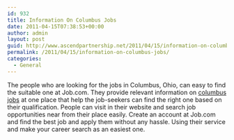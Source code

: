 ```yaml
---
id: 932
title: Information On Columbus Jobs
date: 2011-04-15T07:38:53+00:00
author: admin
layout: post
guid: http://www.ascendpartnership.net/2011/04/15/information-on-columbus-jobs/
permalink: /2011/04/15/information-on-columbus-jobs/
categories:
  - General
---
```

The people who are looking for the jobs in Columbus, Ohio, can easy to find the suitable one at Job.com. They provide relevant information on [columbus jobs](http://www.job.com/columbus-jobs/) at one place that help the job-seekers can find the right one based on their qualification. People can visit in their website and search job opportunities near from their place easily. Create an account at Job.com and find the best job and apply them without any hassle. Using their service and make your career search as an easiest one.